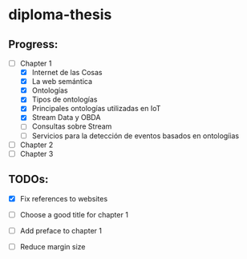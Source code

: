 # diploma-thesis

## Progress:
- [ ] Chapter 1
	- [x] Internet de las Cosas
	- [x] La web semántica
	- [x] Ontologías
	- [x] Tipos de ontologías
	- [x] Principales ontologías utilizadas en IoT
	- [x] Stream Data y OBDA
	- [ ] Consultas sobre Stream
	- [ ] Servicios para la detección de eventos basados en ontologíias
- [ ] Chapter 2
- [ ] Chapter 3

## TODOs:
- [x] Fix references to websites
- [ ] Choose a good title for chapter 1
- [ ] Add preface to chapter 1
- [ ] Reduce margin size

